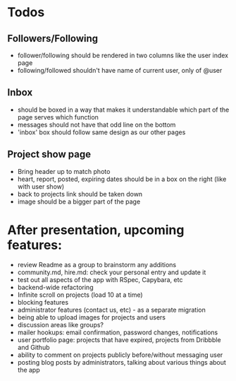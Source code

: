 # Todos

## Followers/Following
- follower/following should be rendered in two columns like the user index page
- following/followed shouldn't have name of current user, only of @user

## Inbox
- should be boxed in a way that makes it understandable which part of the page serves which function
- messages should not have that odd line on the bottom
- 'inbox' box should follow same design as our other pages

## Project show page
- Bring header up to match photo
- heart, report, posted, expiring dates should be in a box on the right (like with user show)
- back to projects link should be taken down
- image should be a bigger part of the page

# After presentation, upcoming features:
- review Readme as a group to brainstorm any additions
- community.md, hire.md: check your personal entry and update it
- test out all aspects of the app with RSpec, Capybara, etc
- backend-wide refactoring
- Infinite scroll on projects (load 10 at a time)
- blocking features
- administrator features (contact us, etc) - as a separate migration
- being able to upload images for projects and users
- discussion areas like groups?
- mailer hookups: email confirmation, password changes, notifications
- user portfolio page: projects that have expired, projects from Dribbble and Github
- ability to comment on projects publicly before/without messaging user
- posting blog posts by administrators, talking about various things about the app
